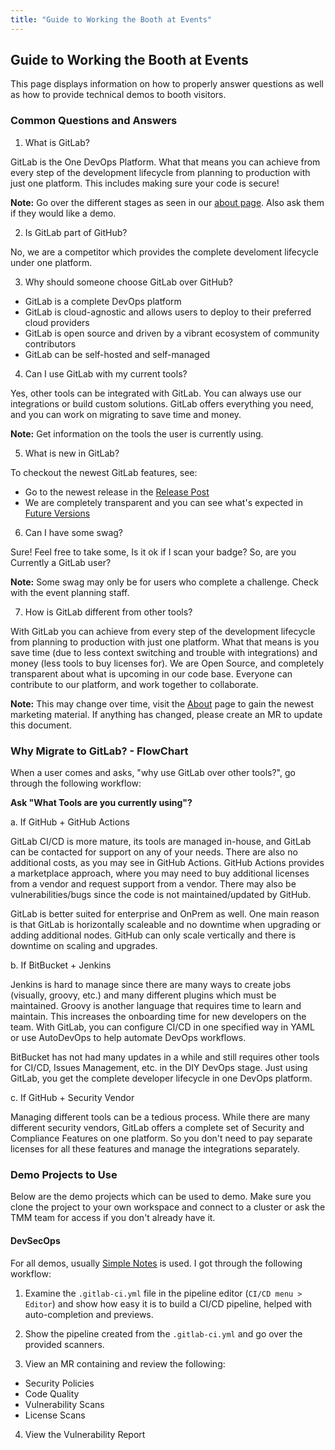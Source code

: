 ```yaml
---
title: "Guide to Working the Booth at Events"
---
```


## Guide to Working the Booth at Events

This page displays information on how to properly answer questions as well as how to provide technical demos to booth visitors.

### Common Questions and Answers

1. What is GitLab?

GitLab is the One DevOps Platform. What that means you can achieve from every step of the development lifecycle from planning to production
with just one platform. This includes making sure your code is secure!

**Note:** Go over the different stages as seen in our [about page](https://about.gitlab.com/). Also ask them if they would like a
demo.

2. Is GitLab part of GitHub?

No, we are a competitor which provides the complete develoment lifecycle under one platform.

3. Why should someone choose GitLab over GitHub?

- GitLab is a complete DevOps platform
- GitLab is cloud-agnostic and allows users to deploy to their preferred cloud providers
- GitLab is open source and driven by a vibrant ecosystem of community contributors
- GitLab can be self-hosted and self-managed

4. Can I use GitLab with my current tools?

Yes, other tools can be integrated with GitLab. You can always use our integrations or build custom solutions.
GitLab offers everything you need, and you can work on migrating to save time and money.

**Note:** Get information on the tools the user is currently using.

5. What is new in GitLab?

To checkout the newest GitLab features, see:

- Go to the newest release in the [Release Post](https://about.gitlab.com/releases/categories/releases/)
- We are completely transparent and you can see what's expected in [Future Versions](https://about.gitlab.com/upcoming-releases/)

6. Can I have some swag?

Sure! Feel free to take some, Is it ok if I scan your badge? So, are you Currently a GitLab user?

**Note:** Some swag may only be for users who complete a challenge. Check with the event planning staff.

7. How is GitLab different from other tools?

With GitLab you can achieve from every step of the development lifecycle from planning to production
with just one platform. What that means is you save time (due to less context switching and trouble with integrations)
and money (less tools to buy licenses for). We are Open Source, and completely transparent about what is upcoming
in our code base. Everyone can contribute to our platform, and work together to collaborate.

**Note:** This may change over time, visit the [About](https://about.gitlab.com/) page to gain the newest marketing material. If anything has changed, please create an MR to update this document.

### Why Migrate to GitLab? - FlowChart

When a user comes and asks, "why use GitLab over other tools?", go through the following workflow:

**Ask "What Tools are you currently using"?**

a. If GitHub + GitHub Actions

GitLab CI/CD is more mature, its tools are managed in-house, and GitLab can be contacted for support on any of your needs. There are also no additional costs, as you may see in GitHub Actions. GitHub Actions provides a marketplace approach, where you may need to buy additional licenses from a vendor and request support from a vendor. There may also be vulnerabilities/bugs since the code is not maintained/updated by GitHub.

GitLab is better suited for enterprise and OnPrem as well. One main reason is that GitLab is horizontally scaleable and no downtime when upgrading or adding additional nodes. GitHub can only scale vertically and there is downtime on scaling and upgrades.

b. If BitBucket + Jenkins

Jenkins is hard to manage since there are many ways to create jobs (visually, groovy, etc.) and many different plugins which must be maintained. Groovy is another language that requires time to learn and maintain. This increases the onboarding time for new developers on the team. With GitLab, you can configure CI/CD in one specified way in YAML or use AutoDevOps to help automate DevOps workflows.

BitBucket has not had many updates in a while and still requires other tools for CI/CD, Issues Management, etc. in the DIY DevOps stage. Just using GitLab, you get the complete developer lifecycle in one DevOps platform.

c. If GitHub + Security Vendor

Managing different tools can be a tedious process. While there are many different security vendors, GitLab offers a complete set of Security and Compliance Features on one platform. So you don't need to pay separate licenses for all these features and manage the integrations separately.

### Demo Projects to Use

Below are the demo projects which can be used to demo. Make sure you clone the project to your own workspace and connect to a cluster or ask the
TMM team for access if you don't already have it.

#### DevSecOps

For all demos, usually [Simple Notes](https://gitlab.com/tech-marketing/devsecops/initech/simple-notes) is used. I got through the following
workflow:

1. Examine the `.gitlab-ci.yml` file in the pipeline editor (`CI/CD menu > Editor`) and show how easy it is to build a CI/CD pipeline, helped with auto-completion and previews.

2. Show the pipeline created from the `.gitlab-ci.yml` and go over the provided scanners.

3. View an MR containing and review the following:

- Security Policies
- Code Quality
- Vulnerability Scans
- License Scans

4. View the Vulnerability Report
